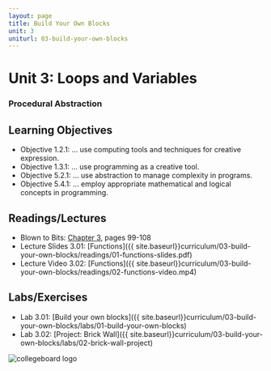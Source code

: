 ```yaml
---
layout: page
title: Build Your Own Blocks
unit: 3
uniturl: 03-build-your-own-blocks
---
```



Unit 3: Loops and Variables
======================================
### Procedural Abstraction


Learning Objectives
-------------------
 * Objective 1.2.1: … use computing tools and techniques for creative expression.
 * Objective 1.3.1: … use programming as a creative tool.
 * Objective 5.2.1: … use abstraction to manage complexity in programs.
 * Objective 5.4.1: … employ appropriate mathematical and logical concepts in programming.


Readings/Lectures
-----------------
 * Blown to Bits: [Chapter 3](http://www.bitsbook.com/wp-content/uploads/2008/12/chapter3.pdf), pages 99-108
 * Lecture Slides 3.01: [Functions]({{ site.baseurl}}curriculum/03-build-your-own-blocks/readings/01-functions-slides.pdf)
 * Lecture Video 3.02: [Functions]({{ site.baseurl}}curriculum/03-build-your-own-blocks/readings/02-functions-video.mp4)
 

Labs/Exercises
--------------
 * Lab 3.01: [Build your own blocks]({{ site.baseurl}}curriculum/03-build-your-own-blocks/labs/01-build-your-own-blocks)
 * Lab 3.02: [Project: Brick Wall]({{ site.baseurl}}curriculum/03-build-your-own-blocks/labs/02-brick-wall-project)

![collegeboard logo](http://bjc-nc.github.io/bjc-course/img/cb.png)
